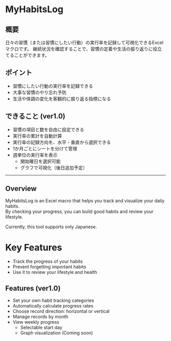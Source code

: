 # MyHabitsLog

## 概要
日々の習慣（または習慣にしたい行動）の実行率を記録して可視化できるExcelマクロです。
継続状況を確認することで、習慣の定着や生活の振り返りに役立てることができます。

## ポイント
- 習慣にしたい行動の実行率を記録できる
- 大事な習慣のやり忘れ予防
- 生活や体調の変化を客観的に振り返る指標になる

## できること (ver1.0)
- 習慣の項目と数を自由に設定できる
- 実行率の累計を自動計算
- 実行率の記録方向を、水平・垂直から選択できる
- 1か月ごとにシートを分けて管理
- 週単位の実行率を表示
  - 開始曜日を選択可能
  - グラフで可視化（後日追加予定）

---

## Overview
MyHabitsLog is an Excel macro that helps you track and visualize your daily habits.  
By checking your progress, you can build good habits and review your lifestyle.

Currently, this tool supports only Japanese. 

# Key Features
- Track the progress of your habits
- Prevent forgetting important habits
- Use it to review your lifestyle and health

## Features (ver1.0)
- Set your own habit tracking categories
- Automatically calculate progress rates
- Choose record direction: horizontal or vertical
- Manage records by month
- View weekly progress
  - Selectable start day
  - Graph visualization (Coming soon)
